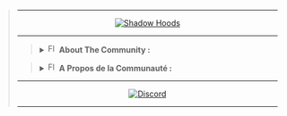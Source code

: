 <blockquote>
<hr>

<!-- DEB : Écriture Animée -->
<p align="center">
  <a href="https://github.com/Shadow-Hoods">
    <img alt="Shadow Hoods" src="https://readme-typing-svg.herokuapp.com?color=%2336BCF7&center=true&vCenter=true&lines=%F0%9F%95%B5%EF%B8%8F+SH4D0W+H00DS+%F0%9F%94%93">
  </a>
</p>
<!-- FIN : Écriture Animée -->

<hr>
  
<!-- DEB : Description Communauté English -->
<blockquote>
  <details>
    <summary>
      <img alt="Flag EN" src="https://cdn.countryflags.com/thumbs/united-kingdom/flag-button-round-250.png" height="16px" width="16px">
      <b>About The Community : </b>
    </summary>
  </details>
</blockquote>
<!-- FIN : Description Communauté English -->

<!-- DEB : Description Communauté French -->
<blockquote>
  <details>
    <summary>
      <img alt="Flag FR" src="https://cdn.countryflags.com/thumbs/france/flag-button-round-250.png" height="16px" width="16px">
      <b>A Propos de la Communauté :</b>
    </summary>    
<pre>
La Communauté Shadow c'est concu par 3 Passionnés d'Informatique.
Nous nous sommes rencontrés sur la Plateforme TikTok par l'intermédiaire du live de <a href="https://tiktok.com/@inoftrobinson">InoftRobinson</a>.
Et depuis nous avons eu l'Idée de concevoir un <a href="https://discord.gg/SkARhtEzd6">Serveur Discord</a> pour partager nos Logiciels, Astuces, etc.
Nous essayons également de faire des Projets (Bots Discord, Utilitaires Linux, Sites Internet, et + a venir).
</pre>
  </details>
</blockquote>
<!-- FIN : Description Communauté French -->
  
<hr>

<!-- DEB : Boutons -->
<p align="center">
  <a href="https://discord.gg/SkARhtEzd6">
    <img alt="Discord" src="https://img.shields.io/discord/751580453634310284?color=blue&label=DISCORD%20SERVER&style=for-the-badge">
  </a>
</p>
<!-- FIN : Boutons -->

<hr>
</blockquote>
